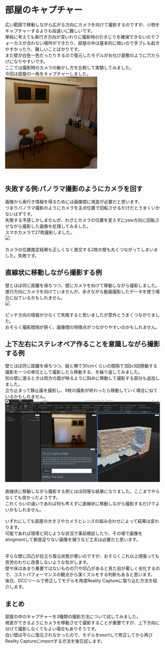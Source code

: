 # 部屋のキャプチャー
広い範囲で移動しながら広がる方向にカメラを向けて撮影するのですが、小物をキャプチャーするよりも段違いに難しいです。<br>
単純に考えても奥行き方向が深いわりに撮影時の引きじりを確保できないのでフォーカスが合わない場所ができたり、部屋の中は基本的に暗いので手ブレも起きやすかったり、難しいことばかりです。<br>
また壁が白色一色だったりするので復元したモデルがお化け屋敷のように穴だらけになりやすいです。<br>
ここでは撮影時のカメラの動かし方を比較して実験してみました。<br>
今回は部屋の一角をキャプチャーしました。<br>
<img src="https://github.com/nakanomuramoto/AdventCalendar2020MJ/blob/main/images/Day14_1.jpg" width="300"><br><br>

## 失敗する例:パノラマ撮影のようにカメラを回す
画像から奥行き情報を得るためには画像間に視差が必要だと思います。<br>
つまりパノラマ撮影のようにカメラを主点位置で回転させるだけだとうまくいかないはずです。<br>
失敗する予感しかしませんが、わざとカメラの位置を変えずにyaw方向に回転させながら撮影した画像を処理してみました。<br>
スマホカメラで27枚撮影しました。<br>
<img src="https://github.com/nakanomuramoto/AdventCalendar2020MJ/blob/main/images/Day14_2.png" width="600"><br><br>
カメラの位置推定結果も正しくなく直交する2枚の壁も丸くつながってしまいました。失敗です。<br>

## 直線状に移動しながら撮影する例
壁とほぼ同じ距離を保ちつつ、壁にカメラを向けて移動しながら撮影しました。<br>
進行方向にカメラを向けていませんが、歩きながら動画撮影したデータを使う場合に似ているかもしれません。<br>
<img src="https://github.com/nakanomuramoto/AdventCalendar2020MJ/blob/main/images/Day14_3.png" width="600"><br><br>
ピッチ方向の情報が少なくて失敗すると思いましたが意外とうまくつながりました。<br>
おそらく撮影間隔が狭く、画像間の特徴点がつながりやすいのかもしれません。<br>

## 上下左右にステレオペア作ることを意識しながら撮影する例
壁とほぼ同じ距離を保ちつつ、縦と横で30cmくらいの間隔で3回x3回移動する撮影を一つの単位として撮影したら移動する、を繰り返してみました。<br>
別の壁に渡るときは両方の面が映るように斜めに移動して撮影する部分も追加しました。<br>
立ち止まって静止画を撮影し、9枚の撮影が終わったら移動していく場合に似ているかもしれません。<br>
<img src="https://github.com/nakanomuramoto/AdventCalendar2020MJ/blob/main/images/Day14_5.png" width="600"><br><br>
直線状に移動しながら撮影する例とほぼ同等な結果になりました。ここまでやらなくても良かったようです。<br>
これくらいの違いであれば何も考えずに直線状に移動しながら撮影するだけでよいかもしれません。<br>
<br>
いずれにしても部屋の大きさやカメラとレンズの組み合わせによって結果は変わります。<br>
可能であれば現場と同じような状況で事前検証したり、その場で画像をalingmentして都度足りない画像を補うなど工夫は必要だと思います。<br>
<br><br>
平らな壁に凹凸が目立ち復元状態が悪いのですが、おそらくこれ以上頑張っても苦労のわりに改善しないような気がします。<br>
壁や床はあまり重要ではないものの穴や凹凸があると見た目が著しく劣化するので、コストパフォーマンスの観点から潔くズルをする判断もあると思います。<br>
後日、DCCツールで修正してモデルを再度Reality Captureに取り込む方法を紹介します。<br>

## まとめ
部屋の中のキャプチャーを3種類の撮影方法について試してみました。<br>
視差ができるようにカメラを移動させて撮影することが重要ですが、上下方向に分けて撮影しなくてもよい場合もありそうです。<br>
白い壁は平らに復元されなかったので、モデルをexortして修正してから再びReality Captureにimportする方法を後日試します。<br>
